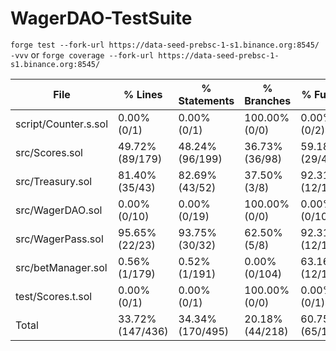 # WagerDAO-TestSuite

```forge test --fork-url https://data-seed-prebsc-1-s1.binance.org:8545/ -vvv```
or
```forge coverage --fork-url https://data-seed-prebsc-1-s1.binance.org:8545/```

| File                 | % Lines          | % Statements     | % Branches      | % Funcs         |
|----------------------|------------------|------------------|-----------------|-----------------|
| script/Counter.s.sol | 0.00% (0/1)      | 0.00% (0/1)      | 100.00% (0/0)   | 0.00% (0/2)     |
| src/Scores.sol       | 49.72% (89/179)  | 48.24% (96/199)  | 36.73% (36/98)  | 59.18% (29/49)  |
| src/Treasury.sol     | 81.40% (35/43)   | 82.69% (43/52)   | 37.50% (3/8)    | 92.31% (12/13)  |
| src/WagerDAO.sol     | 0.00% (0/10)     | 0.00% (0/19)     | 100.00% (0/0)   | 0.00% (0/10)    |
| src/WagerPass.sol    | 95.65% (22/23)   | 93.75% (30/32)   | 62.50% (5/8)    | 92.31% (12/13)  |
| src/betManager.sol   | 0.56% (1/179)    | 0.52% (1/191)    | 0.00% (0/104)   | 63.16% (12/19)  |
| test/Scores.t.sol    | 0.00% (0/1)      | 0.00% (0/1)      | 100.00% (0/0)   | 0.00% (0/1)     |
| Total                | 33.72% (147/436) | 34.34% (170/495) | 20.18% (44/218) | 60.75% (65/107) |

